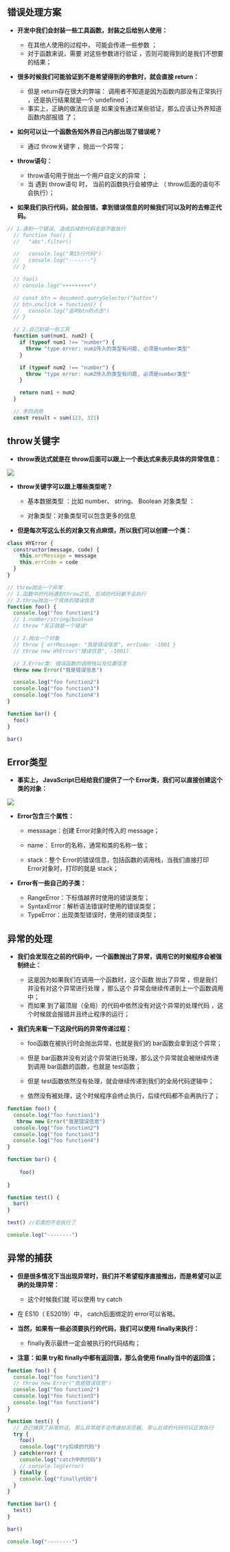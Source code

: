 ## **错误处理⽅案**

- **开发中我们会封装⼀些⼯具函数，封装之后给别⼈使⽤：**
  - 在其他⼈使⽤的过程中， 可能会传递⼀些参数 ；
  - 对于函数来说，需要 对这些参数进⾏验证 ，否则可能得到的是我们不想要的结果；

- **很多时候我们可能验证到不是希望得到的参数时，就会直接 return：**
  - 但是 return存在很⼤的弊端： 调⽤者不知道是因为函数内部没有正常执⾏ ，还是执⾏结果就是⼀个 undefined；  
  - 事实上，正确的做法应该是 如果没有通过某些验证，那么应该让外界知道函数内部报错 了；

- **如何可以让⼀个函数告知外界⾃⼰内部出现了错误呢？**  
  - 通过 throw关键字 ，抛出⼀个异常；
- **throw语句：**
  - throw语句⽤于抛出⼀个⽤户⾃定义的异常 ；
  - 当 遇到 throw语句 时， 当前的函数执⾏会被停⽌ （ throw后⾯的语句不会执⾏）；

- **如果我们执⾏代码，就会报错，拿到错误信息的时候我们可以及时的去修正代码。**

```js
// 1.遇到一个错误, 造成后续的代码全部不能执行
  // function foo() {
  //   "abc".filter()

  //   console.log("第15行代码")
  //   console.log("-------")
  // }

  // foo()
  // console.log("+++++++++")

  // const btn = document.querySelector("button")
  // btn.onclick = function() {
  //   console.log("监听btn的点击")
  // }

  // 2.自己封装一些工具
  function sum(num1, num2) {
    if (typeof num1 !== "number") {
      throw "type error: num1传入的类型有问题, 必须是number类型"
    }

    if (typeof num2 !== "number") {
      throw "type error: num2传入的类型有问题, 必须是number类型"
    }

    return num1 + num2
  }

  // 李四调用
  const result = sum(123, 321)
```



## **throw关键字**

- **throw表达式就是在 throw后⾯可以跟上⼀个表达式来表示具体的异常信息：**

![](image/18-Error-%E9%94%99%E8%AF%AF%E5%A4%84%E7%90%86%E6%96%B9%E6%A1%88/Aspose.Words.707f12fa-c407-4cfc-9196-ae768917788d.025.png)

- **throw关键字可以跟上哪些类型呢？**
  - 基本数据类型 ：⽐如 number、 string、 Boolean  对象类型 ：

  - 对象类型：对象类型可以包含更多的信息

- **但是每次写这么⻓的对象⼜有点麻烦，所以我们可以创建⼀个类：**

```js
class HYError {
  constructor(message, code) {
    this.errMessage = message
    this.errCode = code
  }
}

// throw抛出一个异常
// 1.函数中的代码遇到throw之后, 后续的代码都不会执行
// 2.throw抛出一个具体的错误信息
function foo() {
  console.log("foo function1")
  // 1.number/string/boolean
  // throw "反正就是一个错误"

  // 2.抛出一个对象
  // throw { errMessage: "我是错误信息", errCode: -1001 }
  // throw new HYError("错误信息", -1001)

  // 3.Error类: 错误函数的调用栈以及位置信息
  throw new Error("我是错误信息")

  console.log("foo function2")
  console.log("foo function3")
  console.log("foo function4")
}

function bar() {
  foo()
}

bar()
```

## **Error类型**

- **事实上， JavaScript已经给我们提供了⼀个 Error类，我们可以直接创建这个类的对象：**

![](image/18-Error-%E9%94%99%E8%AF%AF%E5%A4%84%E7%90%86%E6%96%B9%E6%A1%88/Aspose.Words.707f12fa-c407-4cfc-9196-ae768917788d.027.png)

- **Error包含三个属性：**
  - messsage：创建 Error对象时传⼊的 message；

  - name： Error的名称，通常和类的名称⼀致；

  - stack：整个 Error的错误信息，包括函数的调⽤栈，当我们直接打印 Error对象时，打印的就是 stack；

- **Error有⼀些⾃⼰的⼦类：**  
  - RangeError：下标值越界时使⽤的错误类型； 
  -  SyntaxError：解析语法错误时使⽤的错误类型；  
  - TypeError：出现类型错误时，使⽤的错误类型；


## **异常的处理**

- **我们会发现在之前的代码中，⼀个函数抛出了异常，调⽤它的时候程序会被强制终⽌：**
  - 这是因为如果我们在调⽤⼀个函数时，这个函数 抛出了异常 ，但是我们 并没有对这个异常进⾏处理 ，那么这个 异常会继续传递到上⼀个函数调⽤ 中；
  - ⽽如果 到了最顶层（全局）的代码中依然没有对这个异常的处理代码 ，这个时候就会报错并且终⽌程序的运⾏；


- **我们先来看⼀下这段代码的异常传递过程：**
  - foo函数在被执⾏时会抛出异常，也就是我们的 bar函数会拿到这个异常；

  - 但是 bar函数并没有对这个异常进⾏处理，那么这个异常就会被继续传递到调⽤ bar函数的函数，也就是 test函数；

  - 但是 test函数依然没有处理，就会继续传递到我们的全局代码逻辑中；

  - 依然没有被处理，这个时候程序会终⽌执⾏，后续代码都不会再执⾏了；

```js
function foo() {
  console.log("foo function1")
   throw new Error("我是错误信息")
  console.log("foo function2")
  console.log("foo function3")
  console.log("foo function4")
}

function bar() {
  
    foo()
  
}

function test() {
  bar()
}

test() //后面的不会执行了

console.log("--------")
```



## **异常的捕获**

- **但是很多情况下当出现异常时，我们并不希望程序直接推出，⽽是希望可以正确的处理异常：** 
  -  这个时候我们就 可以使⽤ try catch

- 在 ES10（ ES2019）中， catch后⾯绑定的 error可以省略。
- **当然，如果有⼀些必须要执⾏的代码，我们可以使⽤ finally来执⾏：**  
  - finally表示最终⼀定会被执⾏的代码结构；
- **注意：如果 try和 finally中都有返回值，那么会使⽤ finally当中的返回值；**

```js
function foo() {
  console.log("foo function1")
  // throw new Error("我是错误信息")
  console.log("foo function2")
  console.log("foo function3")
  console.log("foo function4")
}

function test() {
  // 自己捕获了异常的话, 那么异常就不会传递给浏览器, 那么后续的代码可以正常执行
  try {
    foo()
    console.log("try后续的代码")
  } catch(error) {
    console.log("catch中的代码")
    // console.log(error)
  } finally {
    console.log("finally代码")
  }
}

function bar() {
  test()
}

bar()

console.log("--------")

```

